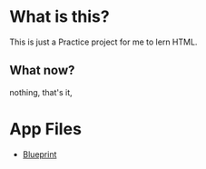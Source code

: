 


# What is this?

This is just a Practice project for me to lern HTML.

## What now?

nothing, that's it,

# App Files
- [Blueprint](/Blueprint)


